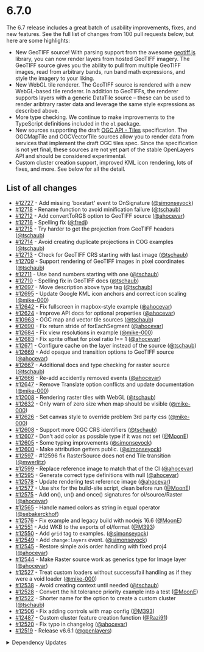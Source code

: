 # 6.7.0

The 6.7 release includes a great batch of usability improvements, fixes, and new features.  See the full list of changes from 100 pull requests below, but here are some highlights:

 * New GeoTIFF source!  With parsing support from the awesome [geotiff.js](https://geotiffjs.github.io/) library, you can now render layers from hosted GeoTIFF imagery.  The GeoTIFF source gives you the ability to pull from multiple GeoTIFF images, read from arbitrary bands, run band math expressions, and style the imagery to your liking.
 * New WebGL tile renderer.  The GeoTIFF source is rendered with a new WebGL-based tile renderer.  In addition to GeoTIFFs, the renderer supports layers with a generic DataTile source – these can be used to render aribtrary raster data and leverage the same style expressions as described above.
 * More type checking.  We continue to make improvements to the TypeScript definitions included in the `ol` package.
 * New sources supporting the draft [OGC API - Tiles](https://ogcapi.ogc.org/tiles/) specification.  The OGCMapTile and OGCVectorTile sources allow you to render data from services that implement the draft OGC tiles spec.  Since the specification is not yet final, these sources are not yet part of the stable OpenLayers API and should be considered experimental.
 * Custom cluster creation support, improved KML icon rendering, lots of fixes, and more.  See below for all the detail.

## List of all changes

 * [#12727](https://github.com/openlayers/openlayers/pull/12727) - Add missing 'boxstart' event to OnSignature ([@simonseyock](https://github.com/simonseyock))
 * [#12718](https://github.com/openlayers/openlayers/pull/12718) - Rename function to avoid minification failure ([@tschaub](https://github.com/tschaub))
 * [#12712](https://github.com/openlayers/openlayers/pull/12712) - Add convertToRGB option to GeoTIFF source ([@ahocevar](https://github.com/ahocevar))
 * [#12716](https://github.com/openlayers/openlayers/pull/12716) - Spelling fix ([@fredj](https://github.com/fredj))
 * [#12715](https://github.com/openlayers/openlayers/pull/12715) - Try harder to get the projection from GeoTIFF headers ([@tschaub](https://github.com/tschaub))
 * [#12714](https://github.com/openlayers/openlayers/pull/12714) - Avoid creating duplicate projections in COG examples ([@tschaub](https://github.com/tschaub))
 * [#12713](https://github.com/openlayers/openlayers/pull/12713) - Check for GeoTIFF CRS starting with last image ([@tschaub](https://github.com/tschaub))
 * [#12709](https://github.com/openlayers/openlayers/pull/12709) - Support rendering of GeoTIFF images in pixel coordinates ([@tschaub](https://github.com/tschaub))
 * [#12711](https://github.com/openlayers/openlayers/pull/12711) - Use band numbers starting with one ([@tschaub](https://github.com/tschaub))
 * [#12710](https://github.com/openlayers/openlayers/pull/12710) - Spelling fix in GeoTIFF docs ([@tschaub](https://github.com/tschaub))
 * [#12697](https://github.com/openlayers/openlayers/pull/12697) - Move description above type tag ([@tschaub](https://github.com/tschaub))
 * [#12695](https://github.com/openlayers/openlayers/pull/12695) - Update Google KML icon anchors and correct icon scaling ([@mike-000](https://github.com/mike-000))
 * [#12642](https://github.com/openlayers/openlayers/pull/12642) - Fix fullscreen in mapbox-style example ([@ahocevar](https://github.com/ahocevar))
 * [#12624](https://github.com/openlayers/openlayers/pull/12624) - Improve API docs for optional properties ([@ahocevar](https://github.com/ahocevar))
 * [#10963](https://github.com/openlayers/openlayers/pull/10963) - OGC map and vector tile sources ([@tschaub](https://github.com/tschaub))
 * [#12690](https://github.com/openlayers/openlayers/pull/12690) - Fix return stride of forEachSegment ([@ahocevar](https://github.com/ahocevar))
 * [#12684](https://github.com/openlayers/openlayers/pull/12684) - Fix view resolutions in example ([@mike-000](https://github.com/mike-000))
 * [#12683](https://github.com/openlayers/openlayers/pull/12683) - Fix sprite offset for pixel ratio !== 1 ([@ahocevar](https://github.com/ahocevar))
 * [#12671](https://github.com/openlayers/openlayers/pull/12671) - Configure cache on the layer instead of the source ([@tschaub](https://github.com/tschaub))
 * [#12669](https://github.com/openlayers/openlayers/pull/12669) - Add opaque and transition options to GeoTIFF source ([@ahocevar](https://github.com/ahocevar))
 * [#12667](https://github.com/openlayers/openlayers/pull/12667) - Additional docs and type checking for raster source ([@tschaub](https://github.com/tschaub))
 * [#12666](https://github.com/openlayers/openlayers/pull/12666) - Re-add accidently removed events ([@ahocevar](https://github.com/ahocevar))
 * [#12647](https://github.com/openlayers/openlayers/pull/12647) - Remove Translate option conflicts and update documentation ([@mike-000](https://github.com/mike-000))
 * [#12008](https://github.com/openlayers/openlayers/pull/12008) - Rendering raster tiles with WebGL ([@tschaub](https://github.com/tschaub))
 * [#12632](https://github.com/openlayers/openlayers/pull/12632) - Only warn of zero size when map should be visible ([@mike-000](https://github.com/mike-000))
 * [#12626](https://github.com/openlayers/openlayers/pull/12626) - Set canvas style to override problem 3rd party css ([@mike-000](https://github.com/mike-000))
 * [#12608](https://github.com/openlayers/openlayers/pull/12608) - Support more OGC CRS identifiers ([@tschaub](https://github.com/tschaub))
 * [#12607](https://github.com/openlayers/openlayers/pull/12607) - Don't add color as possible type if it was not set ([@MoonE](https://github.com/MoonE))
 * [#12605](https://github.com/openlayers/openlayers/pull/12605) - Some typing improvements ([@simonseyock](https://github.com/simonseyock))
 * [#12600](https://github.com/openlayers/openlayers/pull/12600) - Make attribution getters public. ([@simonseyock](https://github.com/simonseyock))
 * [#12597](https://github.com/openlayers/openlayers/pull/12597) - #12596 fix RasterSource does not end Tile transition ([@mwerlitz](https://github.com/mwerlitz))
 * [#12599](https://github.com/openlayers/openlayers/pull/12599) - Replace reference image to match that of the CI ([@ahocevar](https://github.com/ahocevar))
 * [#12595](https://github.com/openlayers/openlayers/pull/12595) - Generate correct type definitions with null ([@ahocevar](https://github.com/ahocevar))
 * [#12578](https://github.com/openlayers/openlayers/pull/12578) - Update rendering test reference image ([@ahocevar](https://github.com/ahocevar))
 * [#12577](https://github.com/openlayers/openlayers/pull/12577) - Use shx for the build-site script, clean before run ([@MoonE](https://github.com/MoonE))
 * [#12575](https://github.com/openlayers/openlayers/pull/12575) - Add on(), un() and once() signatures for ol/source/Raster ([@ahocevar](https://github.com/ahocevar))
 * [#12565](https://github.com/openlayers/openlayers/pull/12565) - Handle named colors as string in equal operator ([@sebakerckhof](https://github.com/sebakerckhof))
 * [#12576](https://github.com/openlayers/openlayers/pull/12576) - Fix example and legacy build with nodejs 16.6 ([@MoonE](https://github.com/MoonE))
 * [#12551](https://github.com/openlayers/openlayers/pull/12551) - Add WKB to the exports of ol/format ([@M393](https://github.com/M393))
 * [#12550](https://github.com/openlayers/openlayers/pull/12550) - Add `grid` tag to examples. ([@simonseyock](https://github.com/simonseyock))
 * [#12549](https://github.com/openlayers/openlayers/pull/12549) - Add `change:layers` event. ([@simonseyock](https://github.com/simonseyock))
 * [#12545](https://github.com/openlayers/openlayers/pull/12545) - Restore simple axis order handling with fixed proj4 ([@ahocevar](https://github.com/ahocevar))
 * [#12544](https://github.com/openlayers/openlayers/pull/12544) - Make Raster source work as generics type for Image layer ([@ahocevar](https://github.com/ahocevar))
 * [#12527](https://github.com/openlayers/openlayers/pull/12527) - Treat custom loaders without success/fail handling as if they were a void loader ([@mike-000](https://github.com/mike-000))
 * [#12538](https://github.com/openlayers/openlayers/pull/12538) - Avoid creating context until needed ([@tschaub](https://github.com/tschaub))
 * [#12528](https://github.com/openlayers/openlayers/pull/12528) - Convert the hit tolerance priority example into a test ([@MoonE](https://github.com/MoonE))
 * [#12522](https://github.com/openlayers/openlayers/pull/12522) - Shorter name for the option to create a custom cluster ([@tschaub](https://github.com/tschaub))
 * [#12506](https://github.com/openlayers/openlayers/pull/12506) - Fix adding controls with map config ([@M393](https://github.com/M393))
 * [#12487](https://github.com/openlayers/openlayers/pull/12487) - Custom cluster feature creation function ([@Razi91](https://github.com/Razi91))
 * [#12520](https://github.com/openlayers/openlayers/pull/12520) - Fix typo in changelog ([@ahocevar](https://github.com/ahocevar))
 * [#12519](https://github.com/openlayers/openlayers/pull/12519) - Release v6.6.1 ([@openlayers](https://github.com/openlayers))


<details>
  <summary>Dependency Updates</summary>

 * [#12703](https://github.com/openlayers/openlayers/pull/12703) - Bump terser-webpack-plugin from 5.1.4 to 5.2.3 ([@openlayers](https://github.com/openlayers))
 * [#12704](https://github.com/openlayers/openlayers/pull/12704) - Bump @babel/eslint-parser from 7.15.0 to 7.15.4 ([@openlayers](https://github.com/openlayers))
 * [#12705](https://github.com/openlayers/openlayers/pull/12705) - Bump webpack from 5.51.1 to 5.52.0 ([@openlayers](https://github.com/openlayers))
 * [#12706](https://github.com/openlayers/openlayers/pull/12706) - Bump webpack-dev-server from 4.0.0 to 4.1.0 ([@openlayers](https://github.com/openlayers))
 * [#12707](https://github.com/openlayers/openlayers/pull/12707) - Bump @babel/core from 7.15.0 to 7.15.5 ([@openlayers](https://github.com/openlayers))
 * [#12702](https://github.com/openlayers/openlayers/pull/12702) - Bump @babel/preset-env from 7.15.0 to 7.15.4 ([@openlayers](https://github.com/openlayers))
 * [#12677](https://github.com/openlayers/openlayers/pull/12677) - Bump marked from 3.0.0 to 3.0.2 ([@openlayers](https://github.com/openlayers))
 * [#12678](https://github.com/openlayers/openlayers/pull/12678) - Bump globby from 12.0.1 to 12.0.2 ([@openlayers](https://github.com/openlayers))
 * [#12679](https://github.com/openlayers/openlayers/pull/12679) - Bump mocha from 9.1.0 to 9.1.1 ([@openlayers](https://github.com/openlayers))
 * [#12657](https://github.com/openlayers/openlayers/pull/12657) - Bump mocha from 9.0.3 to 9.1.0 ([@openlayers](https://github.com/openlayers))
 * [#12650](https://github.com/openlayers/openlayers/pull/12650) - Bump webpack from 5.50.0 to 5.51.1 ([@openlayers](https://github.com/openlayers))
 * [#12654](https://github.com/openlayers/openlayers/pull/12654) - Bump webpack-dev-server from 4.0.0-rc.0 to 4.0.0 ([@openlayers](https://github.com/openlayers))
 * [#12653](https://github.com/openlayers/openlayers/pull/12653) - Bump globby from 12.0.0 to 12.0.1 ([@openlayers](https://github.com/openlayers))
 * [#12652](https://github.com/openlayers/openlayers/pull/12652) - Bump loglevelnext from 5.0.5 to 5.0.6 ([@openlayers](https://github.com/openlayers))
 * [#12651](https://github.com/openlayers/openlayers/pull/12651) - Bump rollup from 2.56.2 to 2.56.3 ([@openlayers](https://github.com/openlayers))
 * [#12627](https://github.com/openlayers/openlayers/pull/12627) - Bump webpack-cli from 4.7.2 to 4.8.0 ([@openlayers](https://github.com/openlayers))
 * [#12631](https://github.com/openlayers/openlayers/pull/12631) - Bump marked from 2.1.3 to 3.0.0 ([@openlayers](https://github.com/openlayers))
 * [#12630](https://github.com/openlayers/openlayers/pull/12630) - Bump webpack from 5.49.0 to 5.50.0 ([@openlayers](https://github.com/openlayers))
 * [#12629](https://github.com/openlayers/openlayers/pull/12629) - Bump yargs from 17.1.0 to 17.1.1 ([@openlayers](https://github.com/openlayers))
 * [#12628](https://github.com/openlayers/openlayers/pull/12628) - Bump rollup from 2.56.1 to 2.56.2 ([@openlayers](https://github.com/openlayers))
 * [#12616](https://github.com/openlayers/openlayers/pull/12616) - Bump webpack from 5.47.1 to 5.49.0 ([@openlayers](https://github.com/openlayers))
 * [#12617](https://github.com/openlayers/openlayers/pull/12617) - Bump @babel/eslint-parser from 7.14.9 to 7.15.0 ([@openlayers](https://github.com/openlayers))
 * [#12615](https://github.com/openlayers/openlayers/pull/12615) - Bump rollup from 2.56.0 to 2.56.1 ([@openlayers](https://github.com/openlayers))
 * [#12614](https://github.com/openlayers/openlayers/pull/12614) - Bump puppeteer from 10.1.0 to 10.2.0 ([@openlayers](https://github.com/openlayers))
 * [#12613](https://github.com/openlayers/openlayers/pull/12613) - Bump yargs from 17.0.1 to 17.1.0 ([@openlayers](https://github.com/openlayers))
 * [#12612](https://github.com/openlayers/openlayers/pull/12612) - Bump @babel/core from 7.14.8 to 7.15.0 ([@openlayers](https://github.com/openlayers))
 * [#12611](https://github.com/openlayers/openlayers/pull/12611) - Bump @babel/preset-env from 7.14.9 to 7.15.0 ([@openlayers](https://github.com/openlayers))
 * [#12610](https://github.com/openlayers/openlayers/pull/12610) - Bump clean-css-cli from 5.3.2 to 5.3.3 ([@openlayers](https://github.com/openlayers))
 * [#12602](https://github.com/openlayers/openlayers/pull/12602) - Bump rollup from 2.54.0 to 2.56.0 ([@openlayers](https://github.com/openlayers))
 * [#12583](https://github.com/openlayers/openlayers/pull/12583) - Bump webpack-sources from 2.3.1 to 3.2.0 ([@openlayers](https://github.com/openlayers))
 * [#12581](https://github.com/openlayers/openlayers/pull/12581) - Bump @rollup/plugin-commonjs from 19.0.1 to 20.0.0 ([@openlayers](https://github.com/openlayers))
 * [#12582](https://github.com/openlayers/openlayers/pull/12582) - Bump @babel/preset-env from 7.14.8 to 7.14.9 ([@openlayers](https://github.com/openlayers))
 * [#12585](https://github.com/openlayers/openlayers/pull/12585) - Bump clean-css-cli from 5.3.0 to 5.3.2 ([@openlayers](https://github.com/openlayers))
 * [#12584](https://github.com/openlayers/openlayers/pull/12584) - Bump webpack from 5.46.0 to 5.47.1 ([@openlayers](https://github.com/openlayers))
 * [#12586](https://github.com/openlayers/openlayers/pull/12586) - Bump @babel/eslint-parser from 7.14.7 to 7.14.9 ([@openlayers](https://github.com/openlayers))
 * [#12588](https://github.com/openlayers/openlayers/pull/12588) - Bump sinon from 11.1.1 to 11.1.2 ([@openlayers](https://github.com/openlayers))
 * [#12589](https://github.com/openlayers/openlayers/pull/12589) - Bump eslint from 7.31.0 to 7.32.0 ([@openlayers](https://github.com/openlayers))
 * [#12559](https://github.com/openlayers/openlayers/pull/12559) - Bump rollup from 2.53.2 to 2.54.0 ([@openlayers](https://github.com/openlayers))
 * [#12560](https://github.com/openlayers/openlayers/pull/12560) - Bump @babel/core from 7.14.6 to 7.14.8 ([@openlayers](https://github.com/openlayers))
 * [#12558](https://github.com/openlayers/openlayers/pull/12558) - Bump webpack-dev-server from 4.0.0-beta.3 to 4.0.0-rc.0 ([@openlayers](https://github.com/openlayers))
 * [#12556](https://github.com/openlayers/openlayers/pull/12556) - Bump globby from 11.0.4 to 12.0.0 ([@openlayers](https://github.com/openlayers))
 * [#12555](https://github.com/openlayers/openlayers/pull/12555) - Bump webpack from 5.45.1 to 5.46.0 ([@openlayers](https://github.com/openlayers))
 * [#12554](https://github.com/openlayers/openlayers/pull/12554) - Bump mocha from 9.0.2 to 9.0.3 ([@openlayers](https://github.com/openlayers))
 * [#12553](https://github.com/openlayers/openlayers/pull/12553) - Bump @babel/preset-env from 7.14.7 to 7.14.8 ([@openlayers](https://github.com/openlayers))
 * [#12552](https://github.com/openlayers/openlayers/pull/12552) - Bump @rollup/plugin-node-resolve from 13.0.2 to 13.0.4 ([@openlayers](https://github.com/openlayers))
 * [#12536](https://github.com/openlayers/openlayers/pull/12536) - Bump rollup from 2.53.1 to 2.53.2 ([@openlayers](https://github.com/openlayers))
 * [#12537](https://github.com/openlayers/openlayers/pull/12537) - Bump @rollup/plugin-node-resolve from 13.0.0 to 13.0.2 ([@openlayers](https://github.com/openlayers))
 * [#12535](https://github.com/openlayers/openlayers/pull/12535) - Bump webpack from 5.44.0 to 5.45.1 ([@openlayers](https://github.com/openlayers))
 * [#12534](https://github.com/openlayers/openlayers/pull/12534) - Bump eslint from 7.30.0 to 7.31.0 ([@openlayers](https://github.com/openlayers))
 * [#12533](https://github.com/openlayers/openlayers/pull/12533) - Bump @rollup/plugin-commonjs from 19.0.0 to 19.0.1 ([@openlayers](https://github.com/openlayers))


</details>
